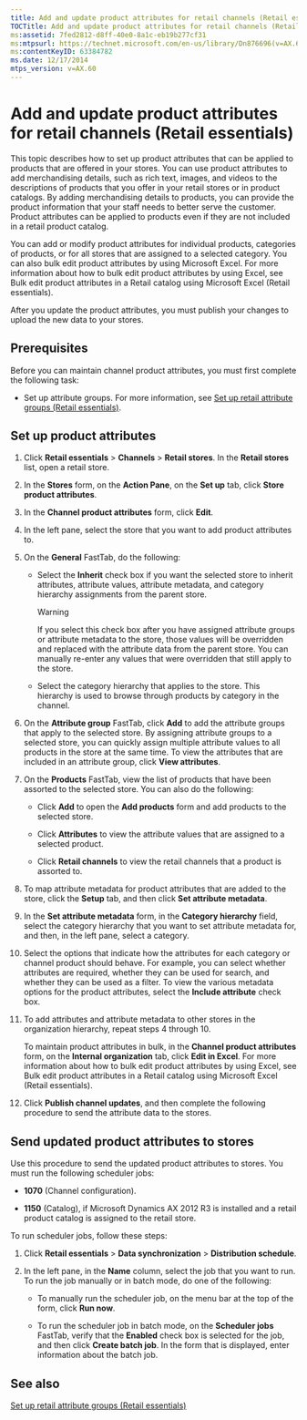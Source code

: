 ```yaml
---
title: Add and update product attributes for retail channels (Retail essentials)
TOCTitle: Add and update product attributes for retail channels (Retail essentials)
ms:assetid: 7fed2812-d8ff-40e0-8a1c-eb19b277cf31
ms:mtpsurl: https://technet.microsoft.com/en-us/library/Dn876696(v=AX.60)
ms:contentKeyID: 63384782
ms.date: 12/17/2014
mtps_version: v=AX.60
---
```


# Add and update product attributes for retail channels (Retail essentials) 


This topic describes how to set up product attributes that can be applied to products that are offered in your stores. You can use product attributes to add merchandising details, such as rich text, images, and videos to the descriptions of products that you offer in your retail stores or in product catalogs. By adding merchandising details to products, you can provide the product information that your staff needs to better serve the customer. Product attributes can be applied to products even if they are not included in a retail product catalog.

You can add or modify product attributes for individual products, categories of products, or for all stores that are assigned to a selected category. You can also bulk edit product attributes by using Microsoft Excel. For more information about how to bulk edit product attributes by using Excel, see Bulk edit product attributes in a Retail catalog using Microsoft Excel (Retail essentials).

After you update the product attributes, you must publish your changes to upload the new data to your stores.

## Prerequisites

Before you can maintain channel product attributes, you must first complete the following task:

  - Set up attribute groups. For more information, see [Set up retail attribute groups (Retail essentials)](set-up-retail-attribute-groups-retail-essentials.md).

## Set up product attributes

1.  Click **Retail essentials** \> **Channels** \> **Retail stores**. In the **Retail stores** list, open a retail store.

2.  In the **Stores** form, on the **Action Pane**, on the **Set up** tab, click **Store product attributes**.

3.  In the **Channel product attributes** form, click **Edit**.

4.  In the left pane, select the store that you want to add product attributes to.

5.  On the **General** FastTab, do the following:
    
      - Select the **Inherit** check box if you want the selected store to inherit attributes, attribute values, attribute metadata, and category hierarchy assignments from the parent store.
        

        > [!WARNING]
        > <P>If you select this check box after you have assigned attribute groups or attribute metadata to the store, those values will be overridden and replaced with the attribute data from the parent store. You can manually re-enter any values that were overridden that still apply to the store.</P>

    
      - Select the category hierarchy that applies to the store. This hierarchy is used to browse through products by category in the channel.

6.  On the **Attribute group** FastTab, click **Add** to add the attribute groups that apply to the selected store. By assigning attribute groups to a selected store, you can quickly assign multiple attribute values to all products in the store at the same time. To view the attributes that are included in an attribute group, click **View attributes**.

7.  On the **Products** FastTab, view the list of products that have been assorted to the selected store. You can also do the following:
    
      - Click **Add** to open the **Add products** form and add products to the selected store.
    
      - Click **Attributes** to view the attribute values that are assigned to a selected product.
    
      - Click **Retail channels** to view the retail channels that a product is assorted to.

8.  To map attribute metadata for product attributes that are added to the store, click the **Setup** tab, and then click **Set attribute metadata**.

9.  In the **Set attribute metadata** form, in the **Category hierarchy** field, select the category hierarchy that you want to set attribute metadata for, and then, in the left pane, select a category.

10. Select the options that indicate how the attributes for each category or channel product should behave. For example, you can select whether attributes are required, whether they can be used for search, and whether they can be used as a filter. To view the various metadata options for the product attributes, select the **Include attribute** check box.

11. To add attributes and attribute metadata to other stores in the organization hierarchy, repeat steps 4 through 10.
    
    To maintain product attributes in bulk, in the **Channel product attributes** form, on the **Internal organization** tab, click **Edit in Excel**. For more information about how to bulk edit product attributes by using Excel, see Bulk edit product attributes in a Retail catalog using Microsoft Excel (Retail essentials).

12. Click **Publish channel updates**, and then complete the following procedure to send the attribute data to the stores.

## Send updated product attributes to stores

Use this procedure to send the updated product attributes to stores. You must run the following scheduler jobs:

  - **1070** (Channel configuration).

  - **1150** (Catalog), if Microsoft Dynamics AX 2012 R3 is installed and a retail product catalog is assigned to the retail store.

To run scheduler jobs, follow these steps:

1.  Click **Retail essentials** \> **Data synchronization** \> **Distribution schedule**.

2.  In the left pane, in the **Name** column, select the job that you want to run. To run the job manually or in batch mode, do one of the following:
    
      - To manually run the scheduler job, on the menu bar at the top of the form, click **Run now**.
    
      - To run the scheduler job in batch mode, on the **Scheduler jobs** FastTab, verify that the **Enabled** check box is selected for the job, and then click **Create batch job**. In the form that is displayed, enter information about the batch job.

## See also

[Set up retail attribute groups (Retail essentials)](set-up-retail-attribute-groups-retail-essentials.md)

  


